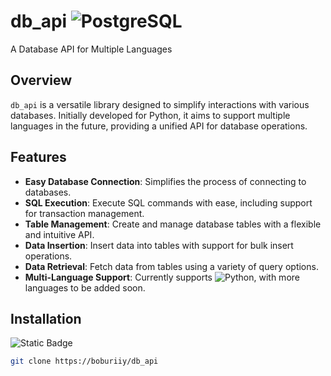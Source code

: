 # db_api ![PostgreSQL](https://img.shields.io/badge/PostgreSQL-316192?style=for-the-badge&logo=postgresql&logoColor=white)

A Database API for Multiple Languages

## Overview

`db_api` is a versatile library designed to simplify interactions with various databases. Initially developed for Python, it aims to support multiple languages in the future, providing a unified API for database operations.

## Features

- **Easy Database Connection**: Simplifies the process of connecting to databases.
- **SQL Execution**: Execute SQL commands with ease, including support for transaction management.
- **Table Management**: Create and manage database tables with a flexible and intuitive API.
- **Data Insertion**: Insert data into tables with support for bulk insert operations.
- **Data Retrieval**: Fetch data from tables using a variety of query options.
- **Multi-Language Support**: Currently supports ![Python](https://img.shields.io/badge/-Python-black?style=flat-square&logo=Python), with more languages to be added soon.

## Installation

![Static Badge](https://img.shields.io/badge/just-clone-a?style=for-the-badge&logo=git&color=gray)

```bash
git clone https://boburiiy/db_api
```
